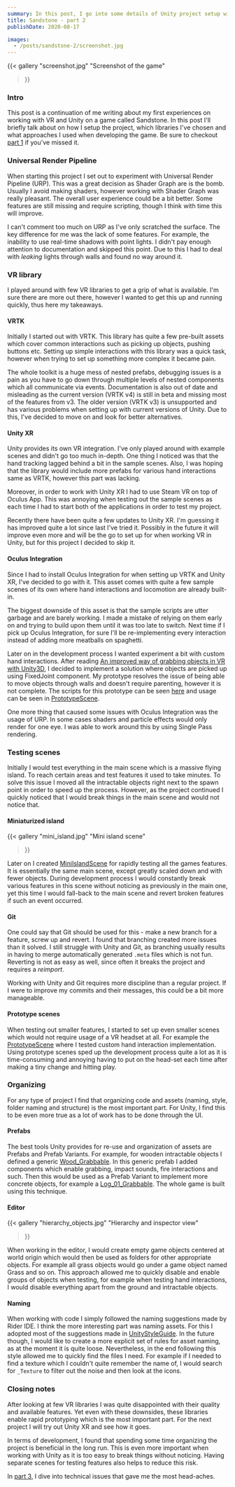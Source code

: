 ```yaml
---
summary: In this post, I go into some details of Unity project setup with VR, library choices and few other technical details.
title: Sandstone - part 2
publishDate: 2020-08-17

images:
  - /posts/sandstone-2/screenshot.jpg
---
```


{{<
  gallery
  "screenshot.jpg" "Screenshot of the game"
>}}

### Intro
This post is a continuation of me writing about my first experiences on working with VR and Unity on a game called Sandstone. In this post I'll briefly talk about on how I setup the project, which libraries I've chosen and what approaches I used when developing the game. Be sure to checkout [part 1](/posts/sandstone-1) if you've missed it.

### Universal Render Pipeline
When starting this project I set out to experiment with Universal Render Pipeline (URP). This was a great decision as Shader Graph are is the bomb. Usually I avoid making shaders, however working with Shader Graph was really pleasant. The overall user experience could be a bit better. Some features are still missing and require scripting, though I think with time this will improve.

I can't comment too much on URP as I've only scratched the surface. The key difference for me was the lack of some features. For example, the inability to use real-time shadows with point lights. I didn't pay enough attention to documentation and skipped this point. Due to this I had to deal with _leaking_ lights through walls and found no way around it.

### VR library
I played around with few VR libraries to get a grip of what is available. I'm sure there are more out there, however I wanted to get this up and running quickly, thus here my takeaways.

#### VRTK
Initially I started out with VRTK. This library has quite a few pre-built assets which cover common interactions such as picking up objects, pushing buttons etc. Setting up simple interactions with this library was a quick task, however when trying to set up something more complex it became pain.

The whole toolkit is a huge mess of nested prefabs, debugging issues is a pain as you have to go down through multiple levels of nested components which all communicate via events. Documentation is also out of date and misleading as the current version (VRTK v4) is still in beta and missing most of the features from v3. The older version (VRTK v3) is unsupported and has various problems when setting up with current versions of Unity. Due to this, I've decided to move on and look for better alternatives.

#### Unity XR
Unity provides its own VR integration. I've only played around with example scenes and didn't go too much in-depth. One thing I noticed was that the hand tracking lagged behind a bit in the sample scenes. Also, I was hoping that the library would include more prefabs for various hand interactions same as VRTK, however this part was lacking.

Moreover, in order to work with Unity XR I had to use Steam VR on top of Oculus App. This was annoying when testing out the sample scenes as each time I had to start both of the applications in order to test my project.

Recently there have been quite a few updates to Unity XR. I'm guessing it has improved quite a lot since last I've tried it. Possibly in the future it will improve even more and will be the go to set up for when working VR in Unity, but for this project I decided to skip it.

#### Oculus Integration
Since I had to install Oculus Integration for when setting up VRTK and Unity XR, I've decided to go with it. This asset comes with quite a few sample scenes of its own where hand interactions and locomotion are already built-in.

The biggest downside of this asset is that the sample scripts are utter garbage and are barely working. I made a mistake of relying on them early on and trying to build upon them until it was too late to switch. Next time if I pick up Oculus Integration, for sure I'll be re-implementing every interaction instead of adding more meatballs on spaghetti.

Later on in the development process I wanted experiment a bit with custom hand interactions. After reading [An improved way of grabbing objects in VR with Unity3D](https://www.gamasutra.com/blogs/DanielEstrella/20190205/335847/An_improved_way_of_grabbing_objects_in_VR_with_Unity3D.php), I decided to implement a solution where objects are picked up using FixedJoint component. My prototype resolves the issue of being able to move objects through walls and doesn't require parenting, however it is not complete. The scripts for this prototype can be seen [here](https://github.com/Edvinas01/sandstone/tree/master/Assets/Scripts/Grab) and usage can be seen in [PrototypeScene](https://github.com/Edvinas01/sandstone/blob/master/Assets/Scenes/PrototypeScene.unity).

One more thing that caused some issues with Oculus Integration was the usage of URP. In some cases shaders and particle effects would only render for one eye. I was able to work around this by using Single Pass rendering.

### Testing scenes
Initially I would test everything in the main scene which is a massive flying island. To reach certain areas and test features it used to take minutes. To solve this issue I moved all the intractable objects right next to the spawn point in order to speed up the process. However, as the project continued I quickly noticed that I would break things in the main scene and would not notice that.

#### Miniaturized island
{{<
  gallery
  "mini_island.jpg" "Mini island scene"
>}}

Later on I created [MiniIslandScene](https://github.com/Edvinas01/sandstone/blob/master/Assets/Scenes/MiniIslandScene.unity) for rapidly testing all the games features. It is essentially the same main scene, except greatly scaled down and with fewer objects. During development process I would constantly break various features in this scene without noticing as previously in the main one, yet this time I would fall-back to the main scene and revert broken features if such an event occurred.

#### Git
One could say that Git should be used for this - make a new branch for a feature, screw up and revert. I found that branching created more issues than it solved. I still struggle with Unity and Git, as branching usually results in having to merge automatically generated `.meta` files which is not fun. Reverting is not as easy as well, since often it breaks the project and requires a _reimport_.

Working with Unity and Git requires more discipline than a regular project. If I were to improve my commits and their messages, this could be a bit more manageable.

#### Prototype scenes
When testing out smaller features, I started to set up even smaller scenes which would not require usage of a VR headset at all. For example the [PrototypeScene](https://github.com/Edvinas01/sandstone/blob/master/Assets/Scenes/PrototypeScene.unity) where I tested custom hand interaction implementation. Using prototype scenes sped up the development process quite a lot as it is time-consuming and annoying having to put on the head-set each time after making a tiny change and hitting play.

### Organizing
For any type of project I find that organizing code and assets (naming, style, folder naming and structure) is the most important part. For Unity, I find this to be even more true as a lot of work has to be done through the UI.

#### Prefabs
The best tools Unity provides for re-use and organization of assets are Prefabs and Prefab Variants. For example, for wooden intractable objects I defined a generic [Wood_Grabbable](https://github.com/Edvinas01/sandstone/blob/master/Assets/Prefabs/Interractables/Wood_Grabbable.prefab). In this generic prefab I added components which enable grabbing, impact sounds, fire interactions and such. Then this would be used as a Prefab Variant to implement more concrete objects, for example a [Log_01_Grabbable](https://github.com/Edvinas01/sandstone/blob/master/Assets/Prefabs/Interractables/Log_01_Grabbable.prefab). The whole game is built using this technique.

#### Editor
{{<
  gallery
  "hierarchy_objects.jpg" "Hierarchy and inspector view"
>}}

When working in the editor, I would create empty game objects centered at world origin which would then be used as folders for other appropriate objects. For example all grass objects would go under a game object named Grass and so on. This approach allowed me to quickly disable and enable groups of objects when testing, for example when testing hand interactions, I would disable everything apart from the ground and intractable objects.

#### Naming
When working with code I simply followed the naming suggestions made by Rider IDE. I think the more interesting part was naming assets. For this I adopted most of the suggestions made in [UnityStyleGuide](https://github.com/stillwwater/UnityStyleGuide). In the future though, I would like to create a more explicit set of rules for asset naming, as at the moment it is quite loose. Nevertheless, in the end following this style allowed me to quickly find the files I need. For example if I needed to find a texture which I couldn't quite remember the name of, I would search for `_Texture` to filter out the noise and then look at the icons.

### Closing notes
After looking at few VR libraries I was quite disappointed with their quality and available features. Yet even with these downsides, these libraries enable rapid prototyping which is the most important part. For the next project I will try out Unity XR and see how it goes.

In terms of development, I found that spending some time organizing the project is beneficial in the long run. This is even more important when working with Unity as it is too easy to break things without noticing. Having separate scenes for testing features also helps to reduce this risk.

In [part 3](/posts/sandstone-3), I dive into technical issues that gave me the most head-aches.
